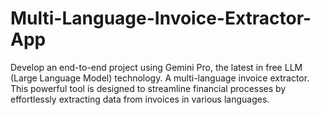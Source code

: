 # Multi-Language-Invoice-Extractor-App
Develop an end-to-end project using Gemini Pro, the latest in free LLM (Large Language Model) technology. A multi-language invoice extractor. This powerful tool is designed to streamline financial processes by effortlessly extracting data from invoices in various languages.
